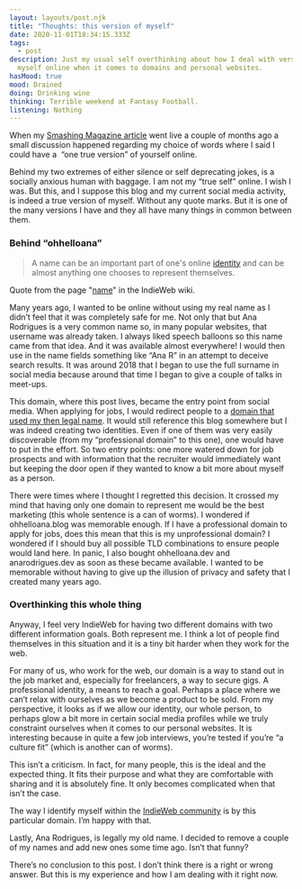 ```yaml
---
layout: layouts/post.njk
title: "Thoughts: this version of myself"
date: 2020-11-01T18:34:15.333Z
tags:
  - post
description: Just my usual self overthinking about how I deal with versions of
  myself online when it comes to domains and personal websites.
hasMood: true
mood: Drained
doing: Drinking wine
thinking: Terrible weekend at Fantasy Football.
listening: Nothing
---
```

When my [Smashing Magazine article](https://ohhelloana.blog/article-at-smashing-magazine/) went live a couple of months ago a small discussion happened regarding my choice of words where I said I could have a  “one true version” of yourself online. 

Behind my two extremes of either silence or self deprecating jokes, is a socially anxious human with baggage. I am not my “true self” online. I wish I was. But this, and I suppose this blog and my current social media activity, is indeed a true version of myself. Without any quote marks. But it is one of the many versions I have and they all have many things in common between them.

### Behind “ohhelloana”

> A name can be an important part of one's online [identity](https://indieweb.org/identity) and can be almost anything one chooses to represent themselves.

Quote from the page "[name](https://indieweb.org/name)" in the IndieWeb wiki.

Many years ago, I wanted to be online without using my real name as I didn’t feel that it was completely safe for me. Not only that but Ana Rodrigues is a very common name so, in many popular websites, that username was already taken. I always liked speech balloons so this name came from that idea. And it was available almost everywhere! I would then use in the name fields something like “Ana R” in an attempt to deceive search results. It was around 2018 that I began to use the full surname in social media because around that time I began to give a couple of talks in meet-ups.

This domain, where this post lives, became the entry point from social media. When applying for jobs, I would redirect people to a [domain that used my then legal name](http://anarodrigu.es). It would still reference this blog somewhere but I was indeed creating two identities. Even if one of them was very easily discoverable (from my “professional domain” to this one), one would have to put in the effort. So two entry points: one more watered down for job prospects and with information that the recruiter would immediately want but keeping the door open if they wanted to know a bit more about myself as a person. 

There were times where I thought I regretted this decision. It crossed my mind that having only one domain to represent me would be the best marketing (this whole sentence is a can of worms). I wondered if ohhelloana.blog was memorable enough. If I have a professional domain to apply for jobs, does this mean that this is my unprofessional domain? I wondered if I should buy all possible TLD combinations to ensure people would land here. In panic, I also bought ohhelloana.dev and anarodrigues.dev as soon as these became available. I wanted to be memorable without having to give up the illusion of privacy and safety that I created many years ago.

### Overthinking this whole thing

Anyway, I feel very IndieWeb for having two different domains with two different information goals. Both represent me. I think a lot of people find themselves in this situation and it is a tiny bit harder when they work for the web. 

For many of us, who work for the web, our domain is a way to stand out in the job market and, especially for freelancers, a way to secure gigs. A professional identity, a means to reach a goal. Perhaps a place where we can’t relax with ourselves as we become a product to be sold. From my perspective, it looks as if we allow our identity, our whole person, to perhaps glow a bit more in certain social media profiles while we truly constraint ourselves when it comes to our personal websites. It is interesting because in quite a few job interviews, you’re tested if you’re “a culture fit” (which is another can of worms). 

This isn’t a criticism. In fact, for many people, this is the ideal and the expected thing. It fits their purpose and what they are comfortable with sharing and it is absolutely fine. It only becomes complicated when that isn’t the case. 

The way I identify myself within the [IndieWeb community](https://indieweb.org/User:Ohhelloana.blog) is by this particular domain. I’m happy with that. 

Lastly, Ana Rodrigues, is legally my old name. I decided to remove a couple of my names and add new ones some time ago. Isn’t that funny? 

There’s no conclusion to this post. I don’t think there is a right or wrong answer. But this is my experience and how I am dealing with it right now.
